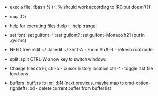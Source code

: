 * exec a file: :!bash %   ( :! % should work according to IRC but doesn't?)

* map <D-r> :!%<CR>

* help for executing files
        :help :!
        :help :range!

* set font
        :set guifont=*
        :set guifont?
        :set guifont=Monaco:h21  (put in .gvimrc)

* NERD tree
        :edit ~/
        :tabedit ~/
        Shift-A - zoom
        Shift-R - refresh root node

* split
        :split
        CTRL-W arrow key to switch windows

* Change files
        ctrl-i, ctrl-o - cursor history location
        ctrl-^ - toggle last file locations
            
* buffers
        :buffers
        :b<n>
        :bn, :bN (next previous, maybe map to cmd-option-rightleft)
        :bd - delete current buffer from buffer list
